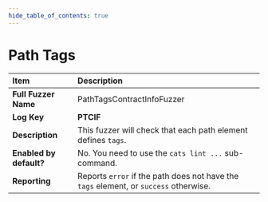 ```yaml
--- 
hide_table_of_contents: true
---
```


# Path Tags

| Item                                                                | Description                                                                           |
|:--------------------------------------------------------------------|:--------------------------------------------------------------------------------------|
| **Full Fuzzer Name**                                                | PathTagsContractInfoFuzzer                                                            |
| **Log Key**                                                         | **PTCIF**                                                                             |
| **Description**                                                     | This fuzzer will check that each path element defines `tags`.                         |
| **Enabled by default?**                                             | No. You need to use the `cats lint ...` sub-command.                                  |                                                                                                                                                                                                                                                                                                                                                                                                                                     |
| **Reporting**                                                       | Reports `error` if the path does not have the `tags` element, or `success` otherwise. | 
